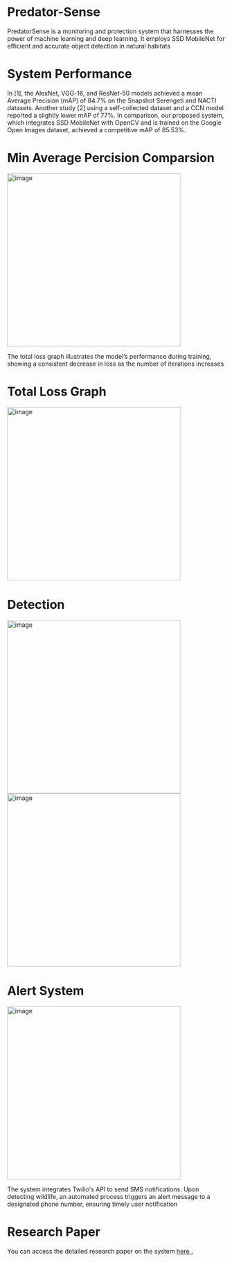 # Predator-Sense
PredatorSense is a monitoring and protection system that harnesses the power of machine learning and deep learning. It employs SSD MobileNet for efficient and accurate object detection in natural habitats
# System Performance
In [1], the AlexNet, VGG-16, and ResNet-50 models achieved a mean Average Precision (mAP) of 84.7% on the Snapshot Serengeti and NACTI datasets. Another study [2] using a self-collected dataset and a CCN model reported a slightly lower mAP of 77%. In comparison, our proposed system, which integrates SSD MobileNet with OpenCV and is trained on the Google Open Images dataset, achieved a competitive mAP of 85.53%.
# Min Average Percision Comparsion
 <img src="https://github.com/user-attachments/assets/698cfb08-c2b9-4655-9619-c939bec975e9" alt="image" width="400"/>

The total loss graph illustrates the model’s performance during training, showing a consistent decrease in loss as the number of iterations increases
# Total Loss Graph
 <img src="https://github.com/user-attachments/assets/b1013bf3-7b12-4b8a-a0cc-b4f802034a19" alt="image" width="400"/>
 
# Detection
<img src="https://github.com/user-attachments/assets/10565279-b2e0-4348-a8cb-b0861ff279fd" alt="image" width="400"/> <img src="https://github.com/user-attachments/assets/c2916e34-b6ac-4a7d-a3f2-4bcb766ac7b8" alt="image" width="400"/>




# Alert System
<img src="https://github.com/user-attachments/assets/fee6ac1b-9749-4f5e-bb1e-d12b19615d41" alt="image" width="400"/>

The system integrates Twilio's API to send SMS notifications. Upon detecting wildlife, an automated process triggers an alert message to a designated phone number, ensuring timely user notification

# Research Paper
You can access the detailed research paper on the system <a href="https://ieeexplore.ieee.org/document/10774639">here .
